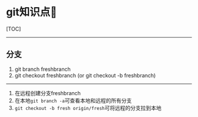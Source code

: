 # git知识点🧀️

[TOC]

------

## 分支

1. git branch freshbranch
2. git checkout freshbranch (or git checkout -b freshbranch)

------
1. 在远程创建分支freshbranch
2. 在本地`git branch -a`可查看本地和远程的所有分支
3. `git checkout -b fresh origin/fresh`可将远程的分支拉到本地

